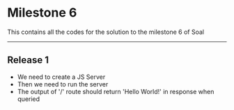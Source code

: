# Milestone 6
This contains all the codes for the solution to the milestone 6 of Soal
******
## Release 1 

- We need to create a JS Server
- Then we need to run the server
- The output of '/' route should return 'Hello World!' in response when queried
